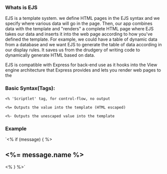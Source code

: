 ### Whats is EJS 

EJS is a template system.  we define HTML pages in the EJS syntax and we specify where various data will go in the page. Then, 
our app combines data with the template and "renders" a complete HTML page where EJS takes our data and inserts it into 
the web page according to how you've defined the template. For example, we could have a table of dynamic data from a database 
and we want EJS to generate the table of data according in our display rules. It saves us from the drudgery of writing code to 
dynamically generate HTML 
based on data.

EJS is compatible with Express for back-end use as it hooks into the View engine architecture that Express provides and lets you render web pages to the


### Basic Syntax(Tags):

`<% 'Scriptlet' tag, for control-flow, no output`

`<%= Outputs the value into the template (HTML escaped)`

`<%- Outputs the unescaped value into the template`

### Example

`<% if (message) { %>
  <h2><%= message.name %></h2>
<% } %>`
